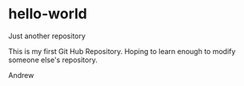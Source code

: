 # hello-world
Just another repository

This is my first Git Hub Repository.  Hoping to learn enough to modify someone else's repository.

Andrew
